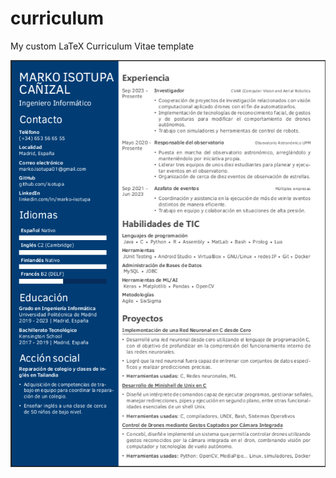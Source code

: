 # curriculum

My custom LaTeX Curriculum Vitae template

![screenshot](https://github.com/isotupa/curriculum/blob/main/render/Screenshot%20from%202023-10-04%2012-18-50.png)
